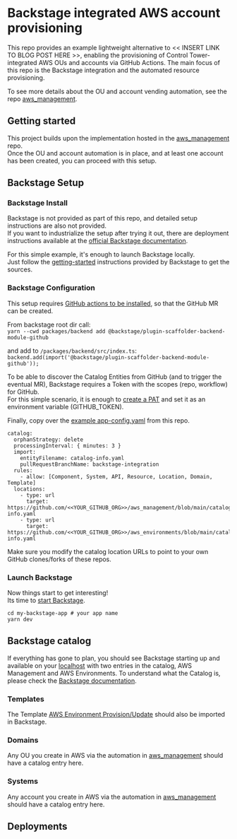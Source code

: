 # Backstage integrated AWS account provisioning
This repo provides an example lightweight alternative to <<  INSERT LINK TO BLOG POST HERE   >>, enabling the provisioning of Control Tower-integrated AWS OUs and accounts via GitHub Actions.
The main focus of this repo is the Backstage integration and the automated resource provisioning.

To see more details about the OU and account vending automation, see the repo [aws_management](https://github.com/tamer84/aws_management).

## Getting started
This project builds upon the implementation hosted in the  [aws_management](https://github.com/tamer84/aws_management) repo.  
Once the OU and account automation is in place, and at least one account has been created, you can proceed with this setup.  

## Backstage Setup
### Backstage Install
Backstage is not provided as part of this repo, and detailed setup instructions are also not provided.  
If you want to industrialize the setup after trying it out, there are deployment instructions available at the [official Backstage documentation](https://backstage.io/docs/deployment/).  

For this simple example, it's enough to launch Backstage locally.  
Just follow the [getting-started](https://backstage.io/docs/getting-started/) instructions provided by Backstage to get the sources.  

### Backstage Configuration
This setup requires [GitHub actions to be installed](https://backstage.io/docs/features/software-templates/builtin-actions/), so that the GitHub MR can be created.  

From backstage root dir call:  
`yarn --cwd packages/backend add @backstage/plugin-scaffolder-backend-module-github`

and add to `/packages/backend/src/index.ts`:  
`backend.add(import('@backstage/plugin-scaffolder-backend-module-github'));`

To be able to discover the Catalog Entities from GitHub (and to trigger the eventual MR), Backstage requires a Token with the scopes (repo, workflow) for GitHub.  
For this simple scenario, it is enough to [create a PAT](https://docs.github.com/en/authentication/keeping-your-account-and-data-secure/managing-your-personal-access-tokens#creating-a-personal-access-token-classic) and set it as an environment variable (GITHUB_TOKEN).  

Finally, copy over the [example app-config.yaml](.backstage/config/app-config.yaml) from this repo.  

````
catalog:
  orphanStrategy: delete
  processingInterval: { minutes: 3 }
  import:
    entityFilename: catalog-info.yaml
    pullRequestBranchName: backstage-integration
  rules:
    - allow: [Component, System, API, Resource, Location, Domain, Template]
  locations:
    - type: url
      target: https://github.com/<<YOUR_GITHUB_ORG>>/aws_management/blob/main/catalog-info.yaml
    - type: url
      target: https://github.com/<<YOUR_GITHUB_ORG>>/aws_environments/blob/main/catalog-info.yaml
````
Make sure you modify the catalog location URLs to point to your own GitHub clones/forks of these repos.

### Launch Backstage
Now things start to get interesting!  
Its time to [start Backstage](https://backstage.io/docs/getting-started/#2-run-the-backstage-app).
````
cd my-backstage-app # your app name
yarn dev
````

## Backstage catalog
If everything has gone to plan, you should see Backstage starting up and available on your [localhost](http://localhost:3000/catalog) with two entries in the catalog, AWS Management and AWS Environments.
To understand what the Catalog is, please check the [Backstage documentation](https://backstage.io/docs/features/software-catalog/).

### Templates
The Template [AWS Environment Provision/Update](.backstage/templates/aws-environment-provision.yaml) should also be imported in Backstage.  

### Domains
Any OU you create in AWS via the automation in [aws_management](https://github.com/tamer84/aws_management) should have a catalog entry here.  

### Systems
Any account you create in AWS via the automation in [aws_management](https://github.com/tamer84/aws_management) should have a catalog entry here.

## Deployments

